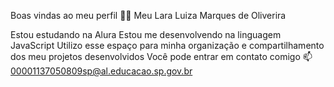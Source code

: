 Boas vindas ao meu perfil 💙💙
Meu Lara Luiza Marques de Oliverira

Estou estudando na Alura
Estou me desenvolvendo na linguagem JavaScript
Utilizo esse espaço para minha organização e compartilhamento dos meu projetos desenvolvidos
Você pode entrar em contato comigo 📫
00001137050809sp@al.educacao.sp.gov.br
